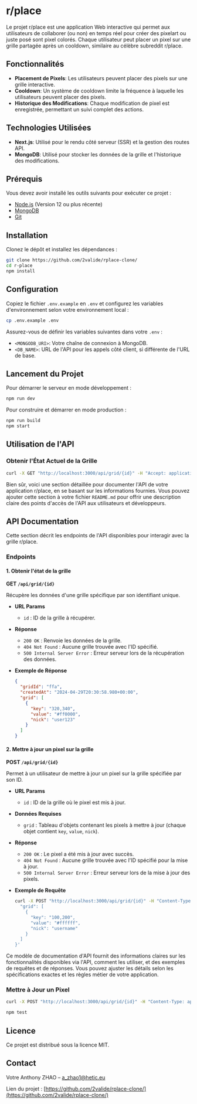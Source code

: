 # r/place

Le projet r/place est une application Web interactive qui permet aux utilisateurs de collaborer (ou non) en temps réel pour créer des pixelart ou juste posé sont pixel colorés. Chaque utilisateur peut placer un pixel sur une grille partagée après un cooldown, similaire au célèbre subreddit r/place.

## Fonctionnalités

- **Placement de Pixels**: Les utilisateurs peuvent placer des pixels sur une grille interactive.
- **Cooldown**: Un système de cooldown limite la fréquence à laquelle les utilisateurs peuvent placer des pixels.
- **Historique des Modifications**: Chaque modification de pixel est enregistrée, permettant un suivi complet des actions.

## Technologies Utilisées

- **Next.js**: Utilisé pour le rendu côté serveur (SSR) et la gestion des routes API.
- **MongoDB**: Utilisé pour stocker les données de la grille et l'historique des modifications.

## Prérequis

Vous devez avoir installé les outils suivants pour exécuter ce projet :

- [Node.js](https://nodejs.org/) (Version 12 ou plus récente)
- [MongoDB](https://www.mongodb.com/try/download/community)
- [Git](https://git-scm.com/downloads)

## Installation

Clonez le dépôt et installez les dépendances :

```bash
git clone https://github.com/2valide/rplace-clone/
cd r-place
npm install
```

## Configuration

Copiez le fichier `.env.example` en `.env` et configurez les variables d'environnement selon votre environnement local :

```bash
cp .env.example .env
```

Assurez-vous de définir les variables suivantes dans votre `.env` :

- `<MONGODB_URI>`: Votre chaîne de connexion à MongoDB.
- `<DB_NAME>`: URL de l'API pour les appels côté client, si différente de l'URL de base.

## Lancement du Projet

Pour démarrer le serveur en mode développement :

```bash
npm run dev
```

Pour construire et démarrer en mode production :

```bash
npm run build
npm start
```

## Utilisation de l'API

### Obtenir l'État Actuel de la Grille

```bash
curl -X GET "http://localhost:3000/api/grid/{id}" -H "Accept: application/json"
```

Bien sûr, voici une section détaillée pour documenter l'API de votre application r/place, en se basant sur les informations fournies. Vous pouvez ajouter cette section à votre fichier `README.md` pour offrir une description claire des points d'accès de l'API aux utilisateurs et développeurs.

## API Documentation

Cette section décrit les endpoints de l'API disponibles pour interagir avec la grille r/place.

### Endpoints

#### 1. Obtenir l'état de la grille

**GET `/api/grid/{id}`**

Récupère les données d'une grille spécifique par son identifiant unique.

- **URL Params**

  - `id` : ID de la grille à récupérer.

- **Réponse**

  - `200 OK` : Renvoie les données de la grille.
  - `404 Not Found` : Aucune grille trouvée avec l'ID spécifié.
  - `500 Internal Server Error` : Erreur serveur lors de la récupération des données.

- **Exemple de Réponse**

  ```json
  {
    "gridId": "ffa",
    "createdAt": "2024-04-29T20:30:58.980+00:00",
    "grid": [
      {
        "key": "320,340",
        "value": "#ff0000",
        "nick": "user123"
      }
    ]
  }
  ```

#### 2. Mettre à jour un pixel sur la grille

**POST `/api/grid/{id}`**

Permet à un utilisateur de mettre à jour un pixel sur la grille spécifiée par son ID.

- **URL Params**

  - `id` : ID de la grille où le pixel est mis à jour.

- **Données Requises**

  - `grid` : Tableau d'objets contenant les pixels à mettre à jour (chaque objet contient `key`, `value`, `nick`).

- **Réponse**

  - `200 OK` : Le pixel a été mis à jour avec succès.
  - `404 Not Found` : Aucune grille trouvée avec l'ID spécifié pour la mise à jour.
  - `500 Internal Server Error` : Erreur serveur lors de la mise à jour des pixels.

- **Exemple de Requête**

  ```bash
  curl -X POST "http://localhost:3000/api/grid/{id}" -H "Content-Type: application/json" -d '{
    "grid": [
      {
        "key": "100,200",
        "value": "#ffffff",
        "nick": "username"
      }
    ]
  }'
  ```

Ce modèle de documentation d'API fournit des informations claires sur les fonctionnalités disponibles via l'API, comment les utiliser, et des exemples de requêtes et de réponses. Vous pouvez ajuster les détails selon les spécifications exactes et les règles métier de votre application.

### Mettre à Jour un Pixel

```bash
curl -X POST "http://localhost:3000/api/grid/{id}" -H "Content-Type: application/json" -d '{ "grid": [{"key": "100,200", "value": "#ffffff", "nick": "username"}]}'
```

```bash
npm test
```

## Licence

Ce projet est distribué sous la licence MIT.

## Contact

Votre Anthony ZHAO – a_zhao1@hetic.eu

Lien du projet : [https://github.com/2valide/rplace-clone/](https://github.com/2valide/rplace-clone/)
